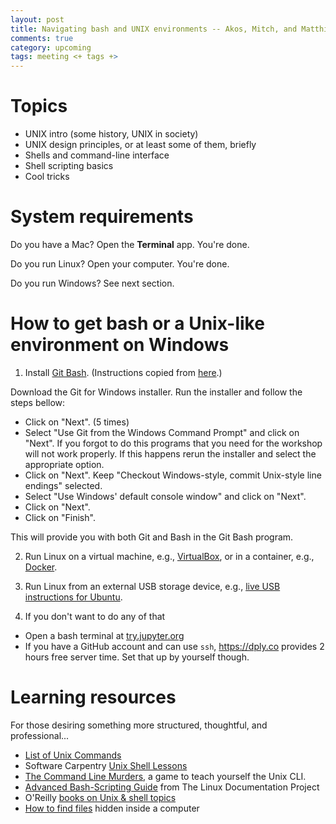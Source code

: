 ```yaml
---
layout: post
title: Navigating bash and UNIX environments -- Akos, Mitch, and Matthias
comments: true
category: upcoming
tags: meeting <+ tags +>
---
```


# Topics

- UNIX intro (some history, UNIX in society)
- UNIX design principles, or at least some of them, briefly
- Shells and command-line interface
- Shell scripting basics
- Cool tricks


# System requirements

Do you have a Mac? Open the **Terminal** app. You're done.

Do you run Linux? Open your computer. You're done.

Do you run Windows? See next section.

# How to get bash or a Unix-like environment on Windows

1. Install [Git Bash](https://git-for-windows.github.io). (Instructions copied from [here](https://github.com/dlab-berkeley/programming-fundamentals).)

  Download the Git for Windows installer. Run the installer and follow the steps bellow:

  * Click on "Next". (5 times)
  * Select "Use Git from the Windows Command Prompt" and click on "Next". If you forgot to do this programs that you need for the workshop will not work properly. If this happens rerun the installer and select the appropriate option.
  * Click on "Next". Keep "Checkout Windows-style, commit Unix-style line endings" selected.
  * Select "Use Windows' default console window" and click on "Next".
  * Click on "Next".
  * Click on "Finish".

  This will provide you with both Git and Bash in the Git Bash program.

2. Run Linux on a virtual machine, e.g., [VirtualBox](https://www.virtualbox.org/), or in a container, e.g., [Docker](https://docs.docker.com/engine/getstarted/step_one/).

3. Run Linux from an external USB storage device, e.g., [live USB instructions for Ubuntu](https://www.ubuntu.com/download/desktop/create-a-usb-stick-on-windows).

4. If you don't want to do any of that
  - Open a bash terminal at [try.jupyter.org](http://try.jupyter.org/)
  - If you have a GitHub account and can use `ssh`, https://dply.co provides 2 hours free server time. Set that up by yourself though.


# Learning resources

For those desiring something more structured, thoughtful, and professional...

- [List of Unix Commands](https://en.wikipedia.org/wiki/List_of_Unix_commands)
- Software Carpentry [Unix Shell Lessons](http://swcarpentry.github.io/shell-novice/)
- [The Command Line Murders](https://github.com/veltman/clmystery), a game to teach yourself the Unix CLI.
- [Advanced Bash-Scripting Guide](http://www.thehackerwithin.org/berkeley/upcoming.html) from The Linux Documentation Project
- O'Reilly [books on Unix & shell topics](https://ssearch.oreilly.com/?q=unix+shell)
- [How to find files](http://i.imgur.com/XUhbf2D.gif) hidden inside a computer
